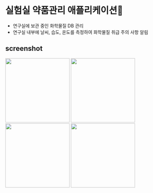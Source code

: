 # 실험실 약품관리 애플리케이션🧪
- 연구실에 보관 중인 화학물질 DB 관리
- 연구실 내부에 날씨, 습도, 온도를 측정하여 화학물질 취급 주의 사항 알림


screenshot
----------
<div>
<img width="200" src="https://user-images.githubusercontent.com/58851760/103439180-ffbafe80-4c7d-11eb-82ef-65ca051b699b.png"></img>
<img width="200" src="https://user-images.githubusercontent.com/58851760/103439184-05b0df80-4c7e-11eb-8b9a-46017941309d.png"></img>
<img width="200" src="https://user-images.githubusercontent.com/58851760/103439194-0cd7ed80-4c7e-11eb-849e-21b9d0504533.png"></img>
<img width="200" src="https://user-images.githubusercontent.com/58851760/103439197-12353800-4c7e-11eb-9af7-cf11fd89b0e4.png"></img>
</div>
